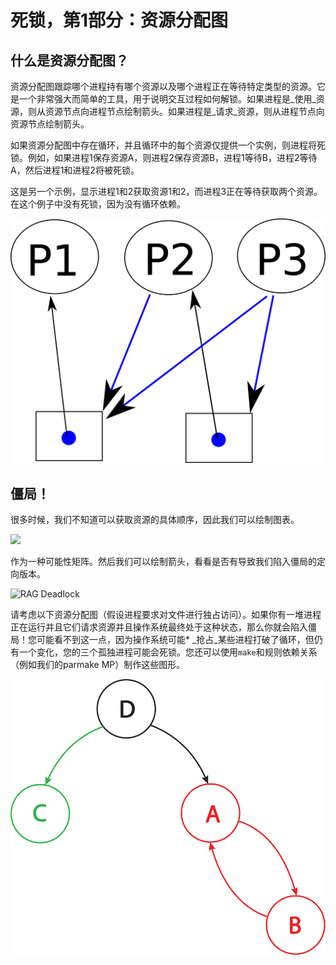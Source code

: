 # 死锁，第1部分：资源分配图

## 什么是资源分配图？

资源分配图跟踪哪个进程持有哪个资源以及哪个进程正在等待特定类型的资源。它是一个非常强大而简单的工具，用于说明交互过程如何解锁。如果进程是_使用_资源，则从资源节点向进程节点绘制箭头。如果进程是_请求_资源，则从进程节点向资源节点绘制箭头。

如果资源分配图中存在循环，并且循环中的每个资源仅提供一个实例，则进程将死锁。例如，如果进程1保存资源A，则进程2保存资源B，进程1等待B，进程2等待A，然后进程1和进程2将被死锁。

这是另一个示例，显示进程1和2获取资源1和2，而进程3正在等待获取两个资源。在这个例子中没有死锁，因为没有循环依赖。

![ResourceAllocationGraph-Ex1.png](img/1e88c8266f91417008f275b2eec36df7.jpg)

## 僵局！

很多时候，我们不知道可以获取资源的具体顺序，因此我们可以绘制图表。

![](img/27f5f2c018c60372297e6cf5790934bc.jpg)

作为一种可能性矩阵。然后我们可以绘制箭头，看看是否有导致我们陷入僵局的定向版本。

![RAG Deadlock](img/2d19ee5fcdb522a5a43850cd1746a70a.jpg)

请考虑以下资源分配图（假设进程要求对文件进行独占访问）。如果你有一堆进程正在运行并且它们请求资源并且操作系统最终处于这种状态，那么你就会陷入僵局！您可能看不到这一点，因为操作系统可能* _抢占_某些进程打破了循环，但仍有一个变化，您的三个孤独进程可能会死锁。您还可以使用`make`和规则依赖关系（例如我们的parmake MP）制作这些图形。

![](img/bfa1f1caf816f2b844ae5b14da43f11b.svg)